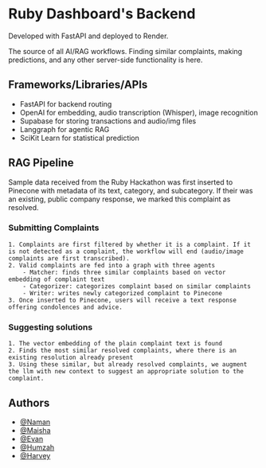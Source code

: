 
# Ruby Dashboard's Backend

Developed with FastAPI and deployed to Render.

The source of all AI/RAG workflows. Finding similar complaints, making predictions, and any other server-side functionality is here.
 


## Frameworks/Libraries/APIs

- FastAPI for backend routing
- OpenAI for embedding, audio transcription (Whisper), image recognition
- Supabase for storing transactions and audio/img files
- Langgraph for agentic RAG
- SciKit Learn for statistical prediction

## RAG Pipeline

Sample data received from the Ruby Hackathon was first inserted to Pinecone with metadata of its text, category, and subcategory. If their was an existing, public company response, we marked this complaint as resolved.

### Submitting Complaints
    1. Complaints are first filtered by whether it is a complaint. If it is not detected as a complaint, the workflow will end (audio/image complaints are first transcribed). 
    2. Valid complaints are fed into a graph with three agents
        - Matcher: finds three similar complaints based on vector embedding of complaint text
        - Categorizer: categorizes complaint based on similar complaints
        - Writer: writes newly categorized complaint to Pinecone
    3. Once inserted to Pinecone, users will receive a text response offering condolences and advice.


### Suggesting solutions
    1. The vector embedding of the plain complaint text is found
    2. Finds the most similar resolved complaints, where there is an existing resolution already present
    3. Using these similar, but already resolved complaints, we augment the llm with new context to suggest an appropriate solution to the complaint.








## Authors

- [@Naman](https://github.com/namanNagelia)
- [@Maisha](https://github.com/maishaSupritee)
- [@Evan](https://github.com/Colexeco)
- [@Humzah](https://github.com/hdeejay)
- [@Harvey](https://github.com/Verdenroz)


